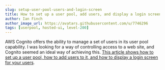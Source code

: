 ```yaml
---
slug: setup-user-pool-users-and-login-screen
title: How to set up a user pool, add users, and display a login screen
author: Ian Finch
author_image_url: https://avatars.githubusercontent.com/u/7746296
tags: [userpool, hosted-ui, level-200]
---
```


AWS Cognito offers the ability to manage a set of users in its user pool capability. I was looking for a way of controlling access to a web site, and Cognito seemed an ideal way of achieving this. [This article shows how to set up a user pool, how to add users to it, and how to display a login screen for your users](https://ian-says.com/articles/aws-cognito-user-pool/).